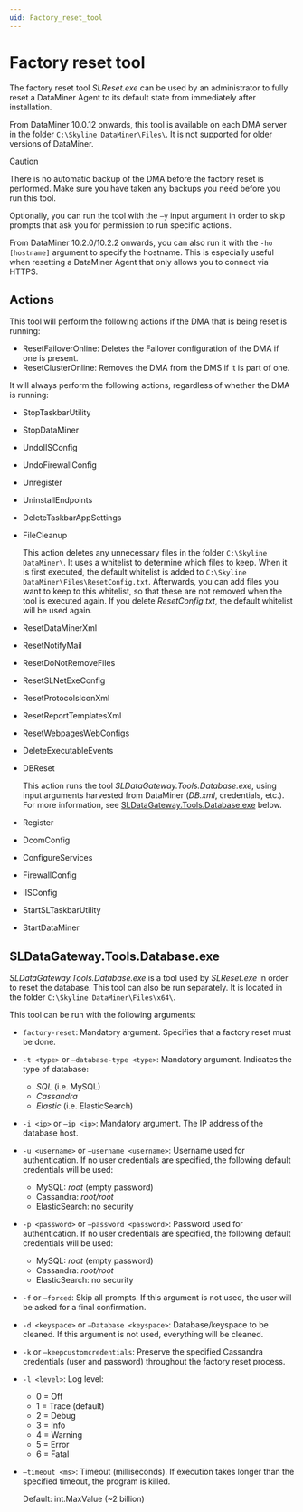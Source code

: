 ```yaml
---
uid: Factory_reset_tool
---
```


# Factory reset tool

The factory reset tool *SLReset.exe* can be used by an administrator to fully reset a DataMiner Agent to its default state from immediately after installation.

From DataMiner 10.0.12 onwards, this tool is available on each DMA server in the folder `C:\Skyline DataMiner\Files\`. It is not supported for older versions of DataMiner.

> [!CAUTION]
> There is no automatic backup of the DMA before the factory reset is performed. Make sure you have taken any backups you need before you run this tool.

Optionally, you can run the tool with the `–y` input argument in order to skip prompts that ask you for permission to run specific actions.

From DataMiner 10.2.0/10.2.2 onwards, you can also run it with the `-ho [hostname]` argument to specify the hostname. This is especially useful when resetting a DataMiner Agent that only allows you to connect via HTTPS.

## Actions

This tool will perform the following actions if the DMA that is being reset is running:

- ResetFailoverOnline: Deletes the Failover configuration of the DMA if one is present.
- ResetClusterOnline: Removes the DMA from the DMS if it is part of one.

It will always perform the following actions, regardless of whether the DMA is running:

- StopTaskbarUtility
- StopDataMiner
- UndoIISConfig
- UndoFirewallConfig
- Unregister
- UninstallEndpoints
- DeleteTaskbarAppSettings
- FileCleanup

  This action deletes any unnecessary files in the folder `C:\Skyline DataMiner\`. It uses a whitelist to determine which files to keep. When it is first executed, the default whitelist is added to `C:\Skyline DataMiner\Files\ResetConfig.txt`. Afterwards, you can add files you want to keep to this whitelist, so that these are not removed when the tool is executed again. If you delete *ResetConfig.txt*, the default whitelist will be used again.

- ResetDataMinerXml
- ResetNotifyMail
- ResetDoNotRemoveFiles
- ResetSLNetExeConfig
- ResetProtocolsIconXml
- ResetReportTemplatesXml
- ResetWebpagesWebConfigs
- DeleteExecutableEvents
- DBReset

  This action runs the tool *SLDataGateway.Tools.Database.exe*, using input arguments harvested from DataMiner (*DB.xml*, credentials, etc.). For more information, see [SLDataGateway.Tools.Database.exe](#sldatagatewaytoolsdatabaseexe) below.

- Register
- DcomConfig
- ConfigureServices
- FirewallConfig
- IISConfig
- StartSLTaskbarUtility
- StartDataMiner

## SLDataGateway.Tools.Database.exe

*SLDataGateway.Tools.Database.exe* is a tool used by *SLReset.exe* in order to reset the database. This tool can also be run separately. It is located in the folder `C:\Skyline DataMiner\Files\x64\`.

This tool can be run with the following arguments:

- `factory-reset`: Mandatory argument. Specifies that a factory reset must be done.

- `-t <type>` or `–database-type <type>`: Mandatory argument. Indicates the type of database:

  - *SQL* (i.e. MySQL)
  - *Cassandra*
  - *Elastic* (i.e. ElasticSearch)

- `-i <ip>` or `–ip <ip>`: Mandatory argument. The IP address of the database host.

- `-u <username>` or `–username <username>`: Username used for authentication. If no user credentials are specified, the following default credentials will be used:

  - MySQL: *root* (empty password)
  - Cassandra: *root/root*
  - ElasticSearch: no security

- `-p <password>` or `–password <password>`: Password used for authentication. If no user credentials are specified, the following default credentials will be used:

  - MySQL: *root* (empty password)
  - Cassandra: *root/root*
  - ElasticSearch: no security

- `-f` or `–forced`: Skip all prompts. If this argument is not used, the user will be asked for a final confirmation.

- `-d <keyspace>` or `–Database <keyspace>`: Database/keyspace to be cleaned. If this argument is not used, everything will be cleaned.

- `-k` or `–keepcustomcredentials`: Preserve the specified Cassandra credentials (user and password) throughout the factory reset process.

- `-l <level>`: Log level:

  - 0 = Off
  - 1 = Trace (default)
  - 2 = Debug
  - 3 = Info
  - 4 = Warning
  - 5 = Error
  - 6 = Fatal

- `–timeout <ms>`: Timeout (milliseconds). If execution takes longer than the specified timeout, the program is killed.

  Default: int.MaxValue (~2 billion)
